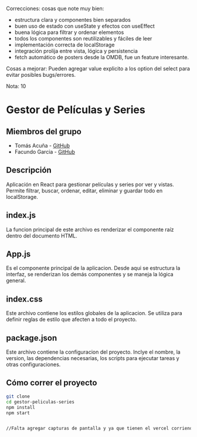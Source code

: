 Correcciones:
cosas que note muy bien:
- estructura clara y componentes bien separados
- buen uso de estado con useState y efectos con useEffect
- buena lógica para filtrar y ordenar elementos
- todos los componentes son reutilizables y fáciles de leer
- implementación correcta de localStorage
- integración prolija entre vista, lógica y persistencia
- fetch automático de posters desde la OMDB, fue un feature interesante.

Cosas a mejorar:
Pueden agregar value explicito a los option del select para evitar posibles bugs/errores. 

Nota: 10



# Gestor de Películas y Series 

## Miembros del grupo
- Tomás Acuña - [GitHub](https://github.com/TomasAcua)
- Facundo Garcia - [GitHub](https://github.com/FacuGarcia05)

## Descripción
Aplicación en React para gestionar películas y series por ver y vistas. Permite filtrar, buscar, ordenar, editar, eliminar y guardar todo en localStorage.

## index.js
La funcion principal de  este archivo es renderizar el componente raíz dentro del documento HTML.

## App.js
Es el componente principal de la aplicacion. Desde aqui se estructura la interfaz, se renderizan los demás componentes y se maneja la lógica general.

## index.css
Este archivo contiene los estilos globales de la aplicacion. Se utiliza para definir reglas de estilo que afecten a todo el proyecto.

## package.json
Este archivo contiene la configuracion del proyecto. Inclye el nombre, la version, las dependencias necesarias, los scripts para ejecutar tareas y otras configuraciones.

## Cómo correr el proyecto
```bash
git clone 
cd gestor-peliculas-series
npm install
npm start


//Falta agregar capturas de pantalla y ya que tienen el vercel corriendo podrian agregarlo aca tambien